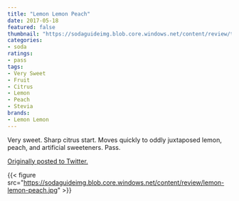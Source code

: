 ```yaml
---
title: "Lemon Lemon Peach"
date: 2017-05-18
featured: false
thumbnail: "https://sodaguideimg.blob.core.windows.net/content/review/thumbs/lemon-lemon-peach.jpg"
categories:
- soda
ratings:
- pass
tags:
- Very Sweet
- Fruit
- Citrus
- Lemon
- Peach
- Stevia
brands:
- Lemon Lemon
---
```


Very sweet. Sharp citrus start. Moves quickly to oddly juxtaposed lemon, peach, and artificial sweeteners. Pass.

[Originally posted to Twitter.](https://twitter.com/Cavorter/status/865264333739241472)

{{< figure src="https://sodaguideimg.blob.core.windows.net/content/review/lemon-lemon-peach.jpg" >}}

